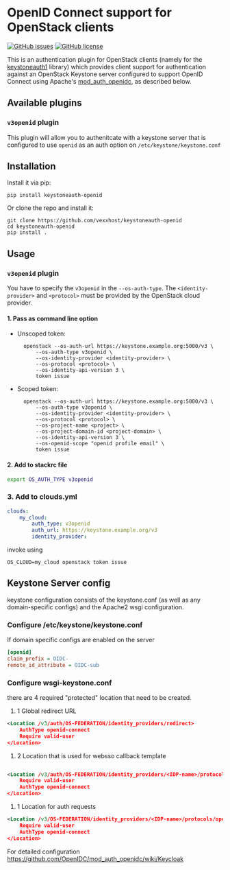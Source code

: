 # OpenID Connect support for OpenStack clients

[![GitHub issues](https://img.shields.io/github/issues/vexxhost/keystoneauth-openid.svg)](https://github.com/vexxhost/keystoneauth-openid/issues)
[![GitHub license](https://img.shields.io/badge/license-Apache%202-blue.svg)](https://raw.githubusercontent.com/vexxhost/keystoneauth-openid/master/LICENSE)

This is an authentication plugin for OpenStack clients (namely for
the [keystoneauth1](https://github.com/openstack/keystoneauth) library) which
provides client support for authentication against an OpenStack Keystone server
configured to support OpenID Connect using Apache's
[mod_auth_openidc](https://github.com/zmartzone/mod_auth_openidc), as described
below.

## Available plugins

### `v3openid` plugin

This plugin will allow you to authenitcate with a keystone server that is configured to use `openid` as an auth option on `/etc/keystone/keystone.conf`

## Installation

Install it via pip:

    pip install keystoneauth-openid

Or clone the repo and install it:

    git clone https://github.com/vexxhost/keystoneauth-openid
    cd keystoneauth-openid
    pip install .

## Usage

### `v3openid` plugin

You have to specify the `v3openid` in the `--os-auth-type`. The
`<identity-provider>` and `<protocol>` must be provided by the OpenStack cloud
provider.

#### 1. Pass as command line option
- Unscoped token:

        openstack --os-auth-url https://keystone.example.org:5000/v3 \
            --os-auth-type v3openid \
            --os-identity-provider <identity-provider> \
            --os-protocol <protocol> \
            --os-identity-api-version 3 \
            token issue

- Scoped token:

        openstack --os-auth-url https://keystone.example.org:5000/v3 \
            --os-auth-type v3openid \
            --os-identity-provider <identity-provider> \
            --os-protocol <protocol> \
            --os-project-name <project> \
            --os-project-domain-id <project-domain> \
            --os-identity-api-version 3 \
            --os-openid-scope "openid profile email" \
            token issue

#### 2. Add to stackrc file

```bash
export OS_AUTH_TYPE v3openid

```

### 3. Add to clouds.yml

```yaml
clouds:
    my_cloud:
        auth_type: v3openid
        auth_url: https://keystone.example.org/v3
        identity_provider:
```

invoke using
```
OS_CLOUD=my_cloud openstack token issue
```

## Keystone Server config

keystone configuration consists of the keystone.conf (as well as any domain-specific configs) and the Apache2 wsgi configuration.

### Configure /etc/keystone/keystone.conf

If domain specific configs are enabled on the server

```ini
[openid]
claim_prefix = OIDC-
remote_id_attribute = OIDC-sub

```

### Configure wsgi-keystone.conf

there are 4 required "protected" location that need to be created.
1. 1 Global redirect URL

```xml
<Location /v3/auth/OS-FEDERATION/identity_providers/redirect>
    AuthType openid-connect
    Require valid-user
</Location>
```

1. 2 Location that is used for websso callback template

```xml

<Location /v3/auth/OS-FEDERATION/identity_providers/<IDP-name>/protocols/openid/websso>
    Require valid-user
    AuthType openid-connect
</Location>
```

1. 1 Location for auth requests

```xml
<Location /v3/OS-FEDERATION/identity_providers/<IDP-name>/protocols/openid/auth>
    Require valid-user
    AuthType openid-connect
</Location>
```

For detailed configuration
https://github.com/OpenIDC/mod_auth_openidc/wiki/Keycloak
